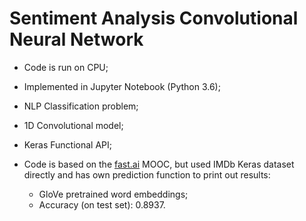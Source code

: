 # Sentiment Analysis Convolutional Neural Network 
- Code is run on CPU;
- Implemented in Jupyter Notebook (Python 3.6);
- NLP Classification problem;

- 1D Convolutional model;
- Keras Functional API;

- Code is based on the [fast.ai](https://github.com/fastai) MOOC, but used IMDb Keras dataset directly and has own prediction function to print out results:
    - GloVe pretrained word embeddings;
    - Accuracy (on test set): 0.8937.
